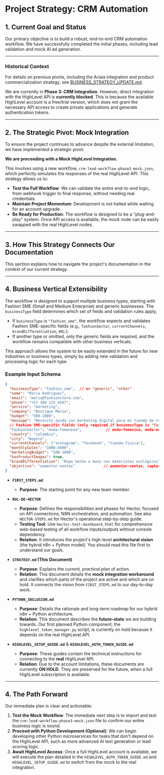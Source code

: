 # Project Strategy: CRM Automation

## 1. Current Goal and Status

Our primary objective is to build a robust, end-to-end CRM automation workflow. We have successfully completed the initial phases, including lead validation and mock AI ad generation.

---

### Historical Context

For details on previous pivots, including the Ariaia integration and product commercialization strategy, see [BUSINESS_STRATEGY_UPDATE.md](./BUSINESS_STRATEGY_UPDATE.md).

We are currently in **Phase 3: CRM Integration**. However, direct integration with the HighLevel API is **currently blocked**. This is because the available HighLevel account is a free/trial version, which does not grant the necessary API access to create private applications and generate authentication tokens.

---

## 2. The Strategic Pivot: Mock Integration

To ensure the project continues to advance despite the external limitation, we have implemented a strategic pivot:

**We are proceeding with a Mock HighLevel Integration.**

This involves using a new workflow, `crm-lead-workflow-phase3-mock.json`, which perfectly simulates the responses of the real HighLevel API. This strategy allows us to:

-   **Test the Full Workflow**: We can validate the entire end-to-end logic, from webhook trigger to final response, without needing real credentials.
-   **Maintain Project Momentum**: Development is not halted while waiting for an account upgrade.
-   **Be Ready for Production**: The workflow is designed to be a "plug-and-play" system. Once API access is available, the mock node can be easily swapped with the real HighLevel nodes.

---

## 3. How This Strategy Connects Our Documentation

This section explains how to navigate the project's documentation in the context of our current strategy.

---

## 4. Business Vertical Extensibility

The workflow is designed to support multiple business types, starting with Fashion SME (Small and Medium Enterprise) and generic businesses. The `businessType` field determines which set of fields and validation rules apply.

- If `businessType` is `"fashion_sme"`, the workflow expects and validates Fashion SME-specific fields (e.g., `fashionSector`, `currentChannels`, `brandDifferentiation`, etc.).
- If another type or omitted, only the generic fields are required, and the workflow remains compatible with other business verticals.

This approach allows the system to be easily extended in the future for new industries or business types, simply by adding new validation and processing logic for each type.

### Example Input Schema

```json
{
  "businessType": "fashion_sme",  // or "generic", "other"
  "name": "Maria Rodriguez",
  "email": "maria@fashionstore.com",
  "phone": "+57 300 123 4567",
  "service": "marketing",
  "company": "Boutique Maria",
  "budget": "500-1000",
  "message": "Necesito ayuda con marketing digital para mi tienda de ropa femenina",
  // Fashion SME-specific fields (only required if businessType is "fashion_sme"):
  "fashionSector": "moda-femenina",           // moda-femenina, moda-masculina, infantil, accesorios, etc.
  "country": "colombia",
  "city": "Bogotá",
  "currentChannels": ["instagram", "facebook", "tienda-fisica"],
  "monthlySales": "1000-5000",
  "marketingBudget": "500-1000",
  "hasProductImages": true,
  "brandDifferentiation": "Ropa hecha a mano con materiales ecológicos",
  "objective": "aumentar-ventas"             // aumentar-ventas, captar-leads, lanzar-producto, fidelizar-clientes
}
```

-   **`FIRST_STEPS.md`**
    -   **Purpose**: The starting point for any new team member.
-   **`ROL-DE-HECTOR`**
    -   **Purpose**: Defines the responsibilities and phases for Hector, focused on API connections, N8N orchestration, and automation. See also `HECTOR-STEPS.md` for Hector's operational step-by-step guide.
    -   **Testing Tool**: Use `hector-test-dashboard.html` for comprehensive web-based testing of all workflow inputs/outputs without console dependency.
    -   **Relation**: It introduces the project's high-level **architectural vision** (the hybrid n8n + Python model). You should read this file first to understand our goals.

-   **`STRATEGY.md` (This Document)**
    -   **Purpose**: Explains the *current, practical plan* of action.
    -   **Relation**: This document details the **mock integration workaround** and clarifies which parts of the project are active and which are on hold. It connects the vision from `FIRST_STEPS.md` to our day-to-day work.

-   **`PYTHON_INCLUSION.md`**
    -   **Purpose**: Details the rationale and long-term roadmap for our hybrid n8n + Python architecture.
    -   **Relation**: This document describes the **future-state** we are building towards. Our first planned Python component, the `highlevel_token_manager.py` script, is currently on hold because it depends on the real HighLevel API.

-   **`HIGHLEVEL_SETUP_GUIDE.md`** & **`HIGHLEVEL_AUTH_TOKEN_GUIDE.md`**
    -   **Purpose**: These guides contain the technical instructions for connecting to the **real** HighLevel API.
    -   **Relation**: Due to the account limitations, these documents are currently **ON HOLD**. They are preserved for the future, when a full HighLevel subscription is available.

---

## 4. The Path Forward

Our immediate plan is clear and actionable:

1.  **Test the Mock Workflow**: The immediate next step is to import and test the `crm-lead-workflow-phase3-mock.json` file to confirm our entire business logic is sound.
2.  **Proceed with Python Development (Optional)**: We can begin developing other Python microservices for tasks that don't depend on the HighLevel API, such as more advanced AI text generation or lead scoring logic.
3.  **Await HighLevel Access**: Once a full HighLevel account is available, we will execute the plan detailed in the `HIGHLEVEL_AUTH_TOKEN_GUIDE.md` and `HIGHLEVEL_SETUP_GUIDE.md` to switch from the mock to the real integration.
